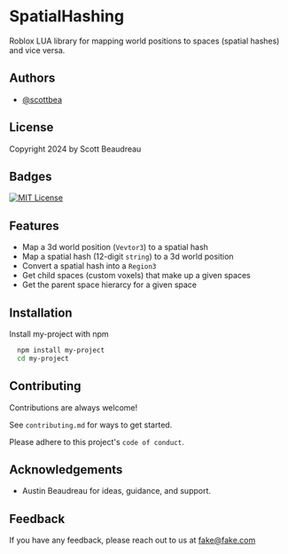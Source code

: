 
# SpatialHashing

Roblox LUA library for mapping world positions to spaces (spatial hashes) and vice versa.


## Authors

- [@scottbea](https://www.github.com/scottbea)


## License
Copyright 2024 by Scott Beaudreau


## Badges
[![MIT License](https://img.shields.io/badge/License-MIT-green.svg)](https://choosealicense.com/licenses/mit/)


## Features

- Map a 3d world position (`Vevtor3`) to a spatial hash
- Map a spatial hash (12-digit `string`) to a 3d world position
- Convert a spatial hash into a `Region3`
- Get child spaces (custom voxels) that make up a given spaces
- Get the parent space hierarcy for a given space


## Installation

Install my-project with npm

```bash
  npm install my-project
  cd my-project
```
    
## Contributing

Contributions are always welcome!

See `contributing.md` for ways to get started.

Please adhere to this project's `code of conduct`.


## Acknowledgements
 - Austin Beaudreau for ideas, guidance, and support.

## Feedback

If you have any feedback, please reach out to us at fake@fake.com


